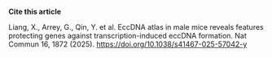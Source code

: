 **Cite this article**

Liang, X., Arrey, G., Qin, Y. et al. EccDNA atlas in male mice reveals features protecting genes against transcription-induced eccDNA formation. Nat Commun 16, 1872 (2025). https://doi.org/10.1038/s41467-025-57042-y
